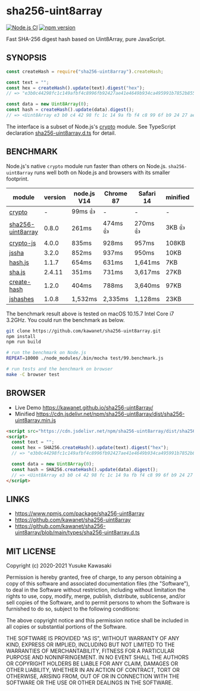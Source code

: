 # sha256-uint8array

[![Node.js CI](https://github.com/kawanet/sha256-uint8array/workflows/Node.js%20CI/badge.svg?branch=main)](https://github.com/kawanet/sha256-uint8array/actions/)
[![npm version](https://badge.fury.io/js/sha256-uint8array.svg)](https://www.npmjs.com/package/sha256-uint8array)

Fast SHA-256 digest hash based on Uint8Array, pure JavaScript.

## SYNOPSIS

```js
const createHash = require("sha256-uint8array").createHash;

const text = "";
const hex = createHash().update(text).digest("hex");
// => "e3b0c44298fc1c149afbf4c8996fb92427ae41e4649b934ca495991b7852b855"

const data = new Uint8Array(0);
const hash = createHash().update(data).digest();
// => <Uint8Array e3 b0 c4 42 98 fc 1c 14 9a fb f4 c8 99 6f b9 24 27 ae 41 e4 64 9b 93 4c a4 95 99 1b 78 52 b8 55>
```

The interface is a subset of Node.js's [crypto](https://nodejs.org/api/crypto.html) module.
See TypeScript declaration
[sha256-uint8array.d.ts](https://github.com/kawanet/sha256-uint8array/blob/main/types/sha256-uint8array.d.ts)
for detail.

## BENCHMARK

Node.js's native `crypto` module run faster than others on Node.js.
`sha256-uint8array` runs well both on Node.js and browsers with its smaller footprint.

|module|version|node.js V14|Chrome 87|Safari 14|minified|backend|note|
|---|---|---|---|---|---|---|---|
|[crypto](https://nodejs.org/api/crypto.html)|-|99ms 👍|-|-|-|OpenSSL|👍 on node.js|
|[sha256-uint8array](http://github.com/kawanet/sha256-uint8array)|0.8.0|261ms|474ms 👍|270ms 👍|3KB 👍|Uint8Array|👍 on browsers|
|[crypto-js](https://npmjs.com/package/crypto-js)|4.0.0|835ms|928ms|957ms|108KB|Uint8Array|crypto-js/sha256.js|
|[jssha](https://npmjs.com/package/jssha)|3.2.0|852ms|937ms|950ms|10KB|Uint8Array|jssha/dist/sha256.js|
|[hash.js](https://www.npmjs.com/package/hash.js)|1.1.7|654ms|631ms|1,641ms|7KB|Array|hash.js/lib/hash/sha/1.js|
|[sha.js](https://npmjs.com/package/sha.js)|2.4.11|351ms|731ms|3,617ms|27KB|Buffer|sha.js/sha256.js|
|[create-hash](https://npmjs.com/package/create-hash)|1.2.0|404ms|788ms|3,640ms|97KB|Buffer|create-hash/browser.js|
|[jshashes](https://npmjs.com/package/jshashes)|1.0.8|1,532ms|2,335ms|1,128ms|23KB|Array|jshashes/hashes.js|

The benchmark result above is tested on macOS 10.15.7 Intel Core i7 3.2GHz. You could run the benchmark as below.

```sh
git clone https://github.com/kawanet/sha256-uint8array.git
npm install
npm run build

# run the benchmark on Node.js
REPEAT=10000 ./node_modules/.bin/mocha test/99.benchmark.js

# run tests and the benchmark on browser
make -C browser test
```

## BROWSER

- Live Demo https://kawanet.github.io/sha256-uint8array/
- Minified https://cdn.jsdelivr.net/npm/sha256-uint8array/dist/sha256-uint8array.min.js

```html
<script src="https://cdn.jsdelivr.net/npm/sha256-uint8array/dist/sha256-uint8array.min.js"></script>
<script>
  const text = "";
  const hex = SHA256.createHash().update(text).digest("hex");
  // => "e3b0c44298fc1c149afbf4c8996fb92427ae41e4649b934ca495991b7852b855"

  const data = new Uint8Array(0);
  const hash = SHA256.createHash().update(data).digest();
  // => <Uint8Array e3 b0 c4 42 98 fc 1c 14 9a fb f4 c8 99 6f b9 24 27 ae 41 e4 64 9b 93 4c a4 95 99 1b 78 52 b8 55>
</script>
```

## LINKS

- https://www.npmjs.com/package/sha256-uint8array
- https://github.com/kawanet/sha256-uint8array
- https://github.com/kawanet/sha256-uint8array/blob/main/types/sha256-uint8array.d.ts

## MIT LICENSE

Copyright (c) 2020-2021 Yusuke Kawasaki

Permission is hereby granted, free of charge, to any person obtaining a copy of this software and associated
documentation files (the "Software"), to deal in the Software without restriction, including without limitation the
rights to use, copy, modify, merge, publish, distribute, sublicense, and/or sell copies of the Software, and to permit
persons to whom the Software is furnished to do so, subject to the following conditions:

The above copyright notice and this permission notice shall be included in all copies or substantial portions of the
Software.

THE SOFTWARE IS PROVIDED "AS IS", WITHOUT WARRANTY OF ANY KIND, EXPRESS OR IMPLIED, INCLUDING BUT NOT LIMITED TO THE
WARRANTIES OF MERCHANTABILITY, FITNESS FOR A PARTICULAR PURPOSE AND NONINFRINGEMENT. IN NO EVENT SHALL THE AUTHORS OR
COPYRIGHT HOLDERS BE LIABLE FOR ANY CLAIM, DAMAGES OR OTHER LIABILITY, WHETHER IN AN ACTION OF CONTRACT, TORT OR
OTHERWISE, ARISING FROM, OUT OF OR IN CONNECTION WITH THE SOFTWARE OR THE USE OR OTHER DEALINGS IN THE SOFTWARE.
